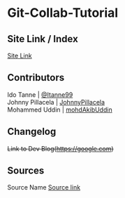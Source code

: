 # Git-Collab-Tutorial
## Site Link / Index
[Site Link](https://is218-spring21.github.io/Git-Collab-Tutorial/)
## Contributors
Ido Tanne | [@Itanne99](https://github.com/itanne99) <br>
Johnny Pillacela | [JohnnyPillacela](https://github.com/orgs/IS218-Spring21/people/JohnnyPillacela)<br>
Mohammed Uddin | [mohdAkibUddin](https://github.com/orgs/IS218-Spring21/people/mohdAkibUddin)
## Changelog
~~Link to Dev Blog(https://google.com)~~
## Sources
Source Name [Source link](https://google.com)
